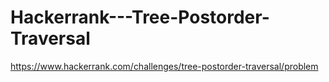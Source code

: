 # Hackerrank---Tree-Postorder-Traversal

https://www.hackerrank.com/challenges/tree-postorder-traversal/problem
